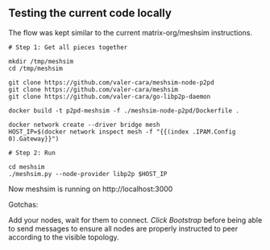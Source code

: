 ## Testing the current code locally

The flow was kept similar to the current matrix-org/meshsim instructions.


```
# Step 1: Get all pieces together

mkdir /tmp/meshsim
cd /tmp/meshsim

git clone https://github.com/valer-cara/meshsim-node-p2pd
git clone https://github.com/valer-cara/meshsim
git clone https://github.com/valer-cara/go-libp2p-daemon

docker build -t p2pd-meshsim -f ./meshsim-node-p2pd/Dockerfile .

docker network create --driver bridge mesh
HOST_IP=$(docker network inspect mesh -f "{{(index .IPAM.Config 0).Gateway}}")

# Step 2: Run

cd meshsim
./meshsim.py --node-provider libp2p $HOST_IP
```

Now meshsim is running on http://localhost:3000

Gotchas:

Add your nodes, wait for them to connect. _Click Bootstrap_ before
being able to send messages to ensure all nodes are properly instructed to peer
according to the visible topology.

